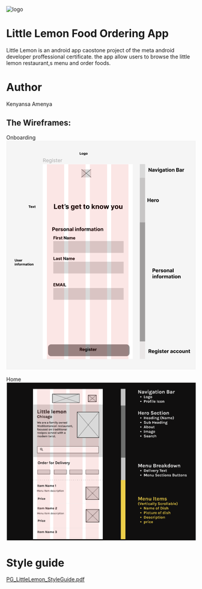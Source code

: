 ![logo](https://github.com/KenyansaAmenya/LittleLemonCapstone/assets/100693771/475f407c-5d59-4f93-b6f0-0070b118297d)

# Little Lemon Food Ordering App
Little Lemon is an android app caostone project of the meta android developer proffessional certificate.
the app allow users to browse the little lemon restaurant,s menu and order foods.
# Author 
Kenyansa Amenya

 ## The Wireframes:

Onboarding
![](./assets/wireframe_register.png)

Home
![](./assets/wireframe_home.png)

# Style guide
[PG_LittleLemon_StyleGuide.pdf](https://github.com/KenyansaAmenya/LittleLemonCapstone/files/15176963/PG_LittleLemon_StyleGuide.pdf)
